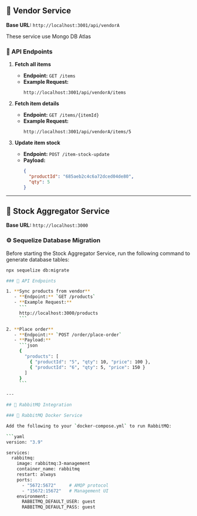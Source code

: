 ## 📝 Vendor Service

**Base URL:** `http://localhost:3001/api/vendorA`

These service use Mongo DB Atlas

### 🔗 API Endpoints

1. **Fetch all items**
   - **Endpoint:** `GET /items`
   - **Example Request:**
     ```
     http://localhost:3001/api/vendorA/items
     ```

2. **Fetch item details**
   - **Endpoint:** `GET /items/{itemId}`
   - **Example Request:**
     ```
     http://localhost:3001/api/vendorA/items/5
     ```

3. **Update item stock**
   - **Endpoint:** `POST /item-stock-update`
   - **Payload:**
     ```json
     {
       "productId": "685aeb2c4c6a72dced04de80",
       "qty": 5
     }
     ```

---

## 📝 Stock Aggregator Service

**Base URL:** `http://localhost:3000`

### ⚙️ Sequelize Database Migration

Before starting the Stock Aggregator Service, run the following command to generate database tables:

```bash
npx sequelize db:migrate

### 🔗 API Endpoints

1. **Sync products from vendor**
   - **Endpoint:** `GET /products`
   - **Example Request:**
     ```
     http://localhost:3000/products
     ```

2. **Place order**
   - **Endpoint:** `POST /order/place-order`
   - **Payload:**
     ```json
     {
       "products": [
         { "productId": "5", "qty": 10, "price": 100 },
         { "productId": "6", "qty": 5, "price": 150 }
       ]
     }
     ```

---

## 🐇 RabbitMQ Integration

### 🔧 RabbitMQ Docker Service

Add the following to your `docker-compose.yml` to run RabbitMQ:

```yaml
version: "3.9"

services:
  rabbitmq:
    image: rabbitmq:3-management
    container_name: rabbitmq
    restart: always
    ports:
      - "5672:5672"     # AMQP protocol
      - "15672:15672"   # Management UI
    environment:
      RABBITMQ_DEFAULT_USER: guest
      RABBITMQ_DEFAULT_PASS: guest
